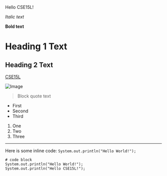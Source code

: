 Hello CSE15L!

*Italic text*

**Bold text**

# Heading 1 Text

## Heading 2 Text

[CSE15L](https://ucsd-cse15l-w22.github.io/)

![Image](https://hips.hearstapps.com/hmg-prod.s3.amazonaws.com/images/dog-puppy-on-garden-royalty-free-image-1586966191.jpg?crop=0.752xw:1.00xh;0.175xw,0&resize=640:*)

> Block quote text

* First 
* Second 
* Third 

1. One
2. Two
3. Three

---

Here is some inline code: `System.out.println("Hello World!");` 

```
# code block
System.out.println("Hello World!");
System.out.println("Hello CSE15L!");
```
